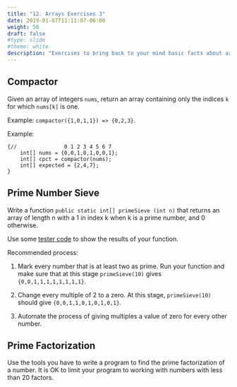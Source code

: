 ```yaml
---
title: "12. Arrays Exercises 3"
date: 2019-01-07T11:11:07-06:00
weight: 50
draft: false
#type: slide
#theme: white
description: "Exercises to bring back to your mind basic facts about arrays."
---
```


## Compactor

Given an array of integers `nums`, return an array containing only the
indices `k` for which `nums[k]` is one.

Example: `compactor({1,0,1,1}) => {0,2,3}`.

Example:

    {//               0 1 2 3 4 5 6 7
        int[] nums = {0,0,1,0,1,0,0,1};
        int[] cpct = compactor(nums);
        int[] expected = {2,4,7};
    }

## Prime Number Sieve

Write a function `public static int[] primeSieve (int n)` that returns
an array of length n with a 1 in index k when k is a prime number, and
0 otherwise.

Use some [tester code](PrimeSieve.java) to show the results of your
function.

Recommended process:

1. Mark every number that is at least two as prime. Run your function
   and make sure that at this stage `primeSieve(10)` gives
   `{0,0,1,1,1,1,1,1,1,1}`. 
   
2. Change every multiple of 2 to a zero. At this stage,
   `primeSieve(10)` should give `{0,0,1,1,0,1,0,1,0,1}`.

3. Automate the process of giving multiples a value of zero for every
   other number. 
   
## Prime Factorization

Use the tools you have to write a program to find the prime
factorization of a number. It is OK to limit your program to working
with numbers with less than 20 factors.

